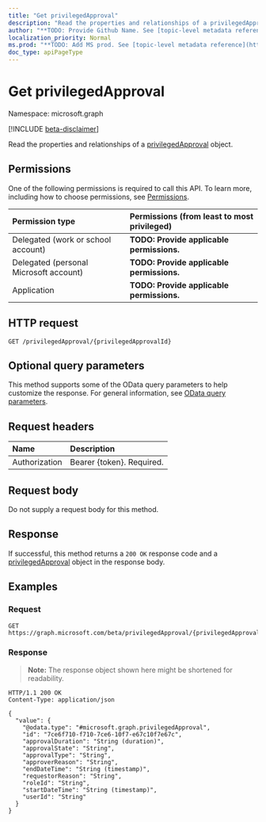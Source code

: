 ```yaml
---
title: "Get privilegedApproval"
description: "Read the properties and relationships of a privilegedApproval object."
author: "**TODO: Provide Github Name. See [topic-level metadata reference](https://msgo.azurewebsites.net/add/document/guidelines/metadata.html#topic-level-metadata)**"
localization_priority: Normal
ms.prod: "**TODO: Add MS prod. See [topic-level metadata reference](https://msgo.azurewebsites.net/add/document/guidelines/metadata.html#topic-level-metadata)**"
doc_type: apiPageType
---
```


# Get privilegedApproval
Namespace: microsoft.graph

[!INCLUDE [beta-disclaimer](../../includes/beta-disclaimer.md)]

Read the properties and relationships of a [privilegedApproval](../resources/privilegedapproval.md) object.

## Permissions
One of the following permissions is required to call this API. To learn more, including how to choose permissions, see [Permissions](/graph/permissions-reference).

|Permission type|Permissions (from least to most privileged)|
|:---|:---|
|Delegated (work or school account)|**TODO: Provide applicable permissions.**|
|Delegated (personal Microsoft account)|**TODO: Provide applicable permissions.**|
|Application|**TODO: Provide applicable permissions.**|

## HTTP request

<!-- {
  "blockType": "ignored"
}
-->
``` http
GET /privilegedApproval/{privilegedApprovalId}
```

## Optional query parameters
This method supports some of the OData query parameters to help customize the response. For general information, see [OData query parameters](/graph/query-parameters).

## Request headers
|Name|Description|
|:---|:---|
|Authorization|Bearer {token}. Required.|

## Request body
Do not supply a request body for this method.

## Response

If successful, this method returns a `200 OK` response code and a [privilegedApproval](../resources/privilegedapproval.md) object in the response body.

## Examples

### Request
<!-- {
  "blockType": "request",
  "name": "get_privilegedapproval"
}
-->
``` http
GET https://graph.microsoft.com/beta/privilegedApproval/{privilegedApprovalId}
```


### Response
>**Note:** The response object shown here might be shortened for readability.
<!-- {
  "blockType": "response",
  "truncated": true,
  "@odata.type": "microsoft.graph.privilegedApproval"
}
-->
``` http
HTTP/1.1 200 OK
Content-Type: application/json

{
  "value": {
    "@odata.type": "#microsoft.graph.privilegedApproval",
    "id": "7ce6f710-f710-7ce6-10f7-e67c10f7e67c",
    "approvalDuration": "String (duration)",
    "approvalState": "String",
    "approvalType": "String",
    "approverReason": "String",
    "endDateTime": "String (timestamp)",
    "requestorReason": "String",
    "roleId": "String",
    "startDateTime": "String (timestamp)",
    "userId": "String"
  }
}
```

